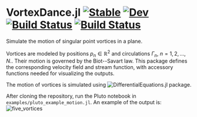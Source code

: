 # VortexDance.jl [![Stable](https://img.shields.io/badge/docs-stable-blue.svg)](https://mbudisic.github.io/VortexDance.jl/stable) [![Dev](https://img.shields.io/badge/docs-dev-blue.svg)](https://mbudisic.github.io/VortexDance.jl/dev) [![Build Status](https://github.com/mbudisic/VortexDance.jl/actions/workflows/CI.yml/badge.svg?branch=master)](https://github.com/mbudisic/VortexDance.jl/actions/workflows/CI.yml?query=branch%3Amaster) [![Build Status](https://travis-ci.com/mbudisic/VortexDance.jl.svg?branch=master)](https://travis-ci.com/mbudisic/VortexDance.jl)

Simulate the motion of singular point vortices in a plane. 

Vortices are modeled by positions $p_n \in \mathbb{R}^2$ and circulations $\Gamma_n$, $n=1,2,\dots,N$.. Their motion is governed by the Biot--Savart law.
This package defines the corresponding velocity field and stream function, with accessory functions needed for visualizing the outputs.

The motion of vortices is simulated using ![`DifferentialEquations.jl`](https://github.com/SciML/DifferentialEquations.jl) package.

After cloning the repository, run the Pluto notebook in `examples/pluto_example_motion.jl`. An example of the output is:
![five_vortices](https://user-images.githubusercontent.com/748221/173427025-1abdca3e-d21f-429e-a1c6-846e74b724a7.png)

